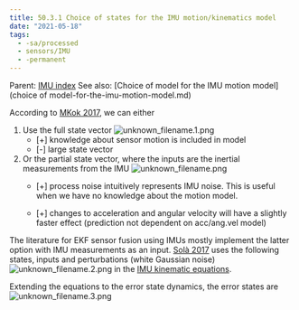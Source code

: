 ```yaml
---
title: 50.3.1 Choice of states for the IMU motion/kinematics model
date: "2021-05-18"
tags:
  - -sa/processed
  - sensors/IMU
  - -permanent
---
```


Parent: [IMU index](imu-index.md)
See also: [Choice of model for the IMU motion model](choice of model-for-the-imu-motion-model.md)

According to [MKok 2017](mkok-2017.md), we can either

1.  Use the full state vector
    ![unknown_filename.1.png](./_resources/50.3.1_Choice_of_states_for_the_IMU_motion_kinematics_model.resources/unknown_filename.1.png)
    *   \[+\] knowledge about sensor motion is included in model
    *   \[-\] large state vector
2.  Or the partial state vector, where the inputs are the inertial measurements from the IMU
    ![unknown_filename.png](./_resources/50.3.1_Choice_of_states_for_the_IMU_motion_kinematics_model.resources/unknown_filename.png)
    *   \[+\] process noise intuitively represents IMU noise.
        This is useful when we have no knowledge about the motion model.
        
    *   \[+\] changes to acceleration and angular velocity will have a slightly faster effect (prediction not dependent on acc/ang.vel model)

The literature for EKF sensor fusion using IMUs mostly implement the latter option with IMU measurements as an input. [Solà 2017](solà-2017.md) uses the following states, inputs and perturbations (white Gaussian noise)
![unknown_filename.2.png](./_resources/50.3.1_Choice_of_states_for_the_IMU_motion_kinematics_model.resources/unknown_filename.2.png)
in the [IMU kinematic equations](imu-kinematic-equations.md).

Extending the equations to the error state dynamics, the error states are 
![unknown_filename.3.png](./_resources/50.3.1_Choice_of_states_for_the_IMU_motion_kinematics_model.resources/unknown_filename.3.png)

